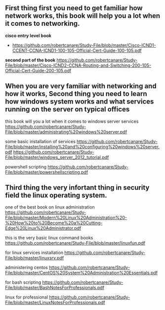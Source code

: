 ## First thing first you need to get familiar how network works, this book will help you a lot when it comes to networking.

  **cisco entry level book**
  - https://github.com/robertcanare/Study-File/blob/master/Cisco-ICND1-CCENT-CCNA-ICND1-100-105-Official-Cert-Guide-100-105.pdf

  **second part of the book**
  https://github.com/robertcanare/Study-File/blob/master/Cisco-ICND2-CCNA-Routing-and-Switching-200-105-Official-Cert-Guide-200-105.pdf

## When you are very familiar with networking and how it works, Second thing you need to learn how windows system works and what services running on the server on typical offices

  this book will you a lot when it comes to windows server services
  https://github.com/robertcanare/Study-File/blob/master/administrating%20windows%20server.pdf

  some basic installation of services
  https://github.com/robertcanare/Study-File/blob/master/installing%20and%20configuring%20windows%20server.pdf
  https://github.com/robertcanare/Study-File/blob/master/windows_server_2012_tutorial.pdf

  powershell scripting
  https://github.com/robertcanare/Study-File/blob/master/powershellscripting.pdf

## Third thing the very infortant thing in security field the linux operating system.

  one of the best book on linux administration
  https://github.com/robertcanare/Study-File/blob/master/Modern%20Linux%20Administration%20-%20How%20to%20Become%20a%20Cutting-Edge%20Linux%20Administrator.pdf

  this is the very basic linux command books
  https://github.com/robertcanare/Study-File/blob/master/linuxfun.pdf

  for linux services installation
  https://github.com/robertcanare/Study-File/blob/master/linuxsrv.pdf

  administering centos
  https://github.com/robertcanare/Study-File/blob/master/CentOS%20System%20Administration%20Essentials.pdf

  for bash scripting
  https://github.com/robertcanare/Study-File/blob/master/BashNotesForProfessionals.pdf

  linux for professional
  https://github.com/robertcanare/Study-File/blob/master/LinuxNotesForProfessionals.pdf

